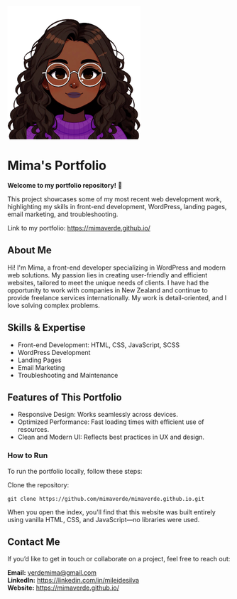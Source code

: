 <img src="./images/euzinha.png" width="300">

# Mima's Portfolio
**Welcome to my portfolio repository!** 🎨

This project showcases some of my most recent web development work, highlighting my skills in front-end development, WordPress, landing pages, email marketing, and troubleshooting.

Link to my portfolio: https://mimaverde.github.io/

## About Me
Hi! I'm Mima, a front-end developer specializing in WordPress and modern web solutions. My passion lies in creating user-friendly and efficient websites, tailored to meet the unique needs of clients. I have had the opportunity to work with companies in New Zealand and continue to provide freelance services internationally. My work is detail-oriented, and I love solving complex problems.

## Skills & Expertise
* Front-end Development: HTML, CSS, JavaScript, SCSS
* WordPress Development
* Landing Pages
* Email Marketing
* Troubleshooting and Maintenance

## Features of This Portfolio
* Responsive Design: Works seamlessly across devices.
* Optimized Performance: Fast loading times with efficient use of resources.
* Clean and Modern UI: Reflects best practices in UX and design.

### How to Run
To run the portfolio locally, follow these steps:

Clone the repository:

```
git clone https://github.com/mimaverde/mimaverde.github.io.git
```
When you open the index, you'll find that this website was built entirely using vanilla HTML, CSS, and JavaScript—no libraries were used.

## Contact Me
If you’d like to get in touch or collaborate on a project, feel free to reach out:

**Email:** <a name="mailto:verdemima@gmail.com" target="_blank">verdemima@gmail.com</a><br>
**LinkedIn:** https://linkedin.com/in/mileidesilva<br>
**Website:** https://mimaverde.github.io/
